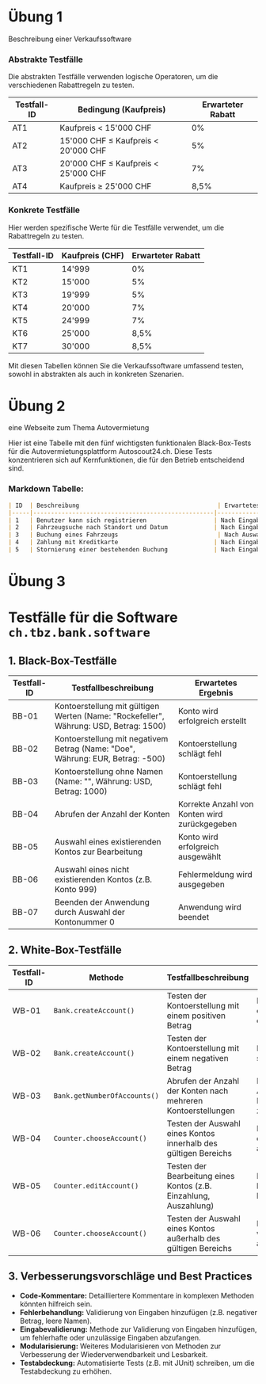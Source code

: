 # Übung 1
Beschreibung einer Verkaufssoftware

### Abstrakte Testfälle

Die abstrakten Testfälle verwenden logische Operatoren, um die verschiedenen Rabattregeln zu testen.

| Testfall-ID | Bedingung (Kaufpreis)    | Erwarteter Rabatt |
|-------------|--------------------------|-------------------|
| AT1         | Kaufpreis < 15'000 CHF    | 0%                |
| AT2         | 15'000 CHF ≤ Kaufpreis < 20'000 CHF | 5%     |
| AT3         | 20'000 CHF ≤ Kaufpreis < 25'000 CHF | 7%     |
| AT4         | Kaufpreis ≥ 25'000 CHF    | 8,5%              |

### Konkrete Testfälle

Hier werden spezifische Werte für die Testfälle verwendet, um die Rabattregeln zu testen.

| Testfall-ID | Kaufpreis (CHF) | Erwarteter Rabatt |
|-------------|-----------------|-------------------|
| KT1         | 14'999           | 0%                |
| KT2         | 15'000           | 5%                |
| KT3         | 19'999           | 5%                |
| KT4         | 20'000           | 7%                |
| KT5         | 24'999           | 7%                |
| KT6         | 25'000           | 8,5%              |
| KT7         | 30'000           | 8,5%              |

Mit diesen Tabellen können Sie die Verkaufssoftware umfassend testen, sowohl in abstrakten als auch in konkreten Szenarien.

# Übung 2
eine Webseite zum Thema Autovermietung

Hier ist eine Tabelle mit den fünf wichtigsten funktionalen Black-Box-Tests für die Autovermietungsplattform Autoscout24.ch. Diese Tests konzentrieren sich auf Kernfunktionen, die für den Betrieb entscheidend sind.

### Markdown Tabelle:

```markdown
| ID  | Beschreibung                                       | Erwartetes Resultat                                                | Effektives Resultat                   | Status   | Mögliche Ursache
|-----|---------------------------------------------------|--------------------------------------------------------------------|---------------------------------------|----------|---------------------------------------------|
| 1   | Benutzer kann sich registrieren                   | Nach Eingabe aller erforderlichen Daten wird der Benutzer registriert und erhält eine Bestätigungs-E-Mail. | Registrierung erfolgreich, E-Mail erhalten | Erfolgreich | -                                             |
| 2   | Fahrzeugsuche nach Standort und Datum             | Nach Eingabe von Standort und Datum werden verfügbare Fahrzeuge angezeigt. | Liste der verfügbaren Fahrzeuge angezeigt | Erfolgreich | -                                             |
| 3   | Buchung eines Fahrzeugs                            | Nach Auswahl eines Fahrzeugs und Eingabe der erforderlichen Daten wird die Buchung bestätigt und eine Bestätigungs-E-Mail gesendet. | Buchung bestätigt, E-Mail erhalten | Erfolgreich | -                                             |
| 4   | Zahlung mit Kreditkarte                           | Nach Eingabe der Kreditkartendaten wird die Zahlung erfolgreich verarbeitet und eine Bestätigungs-E-Mail gesendet. | Zahlung erfolgreich, E-Mail erhalten | Erfolgreich | -                                             |
| 5   | Stornierung einer bestehenden Buchung             | Nach Eingabe der Buchungsnummer kann der Benutzer die Buchung stornieren und erhält eine Bestätigungs-E-Mail. | Stornierung erfolgreich, E-Mail erhalten | Erfolgreich | -                                             |
```

# Übung 3

# Testfälle für die Software `ch.tbz.bank.software`

## 1. Black-Box-Testfälle

| Testfall-ID | Testfallbeschreibung                                                                 | Erwartetes Ergebnis                                     |
|-------------|--------------------------------------------------------------------------------------|--------------------------------------------------------|
| BB-01       | Kontoerstellung mit gültigen Werten (Name: "Rockefeller", Währung: USD, Betrag: 1500) | Konto wird erfolgreich erstellt                         |
| BB-02       | Kontoerstellung mit negativem Betrag (Name: "Doe", Währung: EUR, Betrag: -500)       | Kontoerstellung schlägt fehl                            |
| BB-03       | Kontoerstellung ohne Namen (Name: "", Währung: USD, Betrag: 1000)                    | Kontoerstellung schlägt fehl                            |
| BB-04       | Abrufen der Anzahl der Konten                                                        | Korrekte Anzahl von Konten wird zurückgegeben           |
| BB-05       | Auswahl eines existierenden Kontos zur Bearbeitung                                   | Konto wird erfolgreich ausgewählt                       |
| BB-06       | Auswahl eines nicht existierenden Kontos (z.B. Konto 999)                            | Fehlermeldung wird ausgegeben                           |
| BB-07       | Beenden der Anwendung durch Auswahl der Kontonummer 0                                | Anwendung wird beendet                                  |

## 2. White-Box-Testfälle

| Testfall-ID | Methode                    | Testfallbeschreibung                                                                  | Erwartetes Ergebnis                                     |
|-------------|----------------------------|---------------------------------------------------------------------------------------|--------------------------------------------------------|
| WB-01       | `Bank.createAccount()`      | Testen der Kontoerstellung mit einem positiven Betrag                                 | Konto wird erfolgreich erstellt                         |
| WB-02       | `Bank.createAccount()`      | Testen der Kontoerstellung mit einem negativen Betrag                                 | Kontoerstellung schlägt fehl                            |
| WB-03       | `Bank.getNumberOfAccounts()`| Abrufen der Anzahl der Konten nach mehreren Kontoerstellungen                         | Korrekte Anzahl von Konten wird zurückgegeben           |
| WB-04       | `Counter.chooseAccount()`   | Testen der Auswahl eines Kontos innerhalb des gültigen Bereichs                       | Konto wird erfolgreich ausgewählt                       |
| WB-05       | `Counter.editAccount()`     | Testen der Bearbeitung eines Kontos (z.B. Einzahlung, Auszahlung)                     | Konto wird korrekt bearbeitet                           |
| WB-06       | `Counter.chooseAccount()`   | Testen der Auswahl eines Kontos außerhalb des gültigen Bereichs                       | Fehlermeldung wird ausgegeben                           |

## 3. Verbesserungsvorschläge und Best Practices

- **Code-Kommentare:** Detailliertere Kommentare in komplexen Methoden könnten hilfreich sein.
- **Fehlerbehandlung:** Validierung von Eingaben hinzufügen (z.B. negativer Betrag, leere Namen).
- **Eingabevalidierung:** Methode zur Validierung von Eingaben hinzufügen, um fehlerhafte oder unzulässige Eingaben abzufangen.
- **Modularisierung:** Weiteres Modularisieren von Methoden zur Verbesserung der Wiederverwendbarkeit und Lesbarkeit.
- **Testabdeckung:** Automatisierte Tests (z.B. mit JUnit) schreiben, um die Testabdeckung zu erhöhen.

